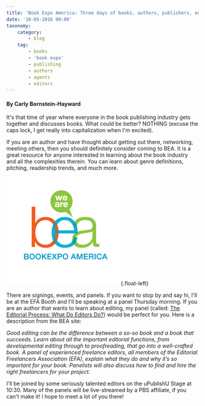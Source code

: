 ```yaml
---
title: 'Book Expo America: Three days of books, authors, publishers, editors, and all things that make me happy'
date: '10-05-2016 00:00'
taxonomy:
    category:
        - blog
    tag:
        - books
        - 'book expo'
        - publishing
        - authors
        - agents
        - editors
---
```


#### By Carly Bornstein-Hayward

It's that time of year where everyone in the book publishing industry gets together and discusses books. What could be better? NOTHING (excuse the caps lock, I get really into capitalization when I'm excited).

If you are an author and have thought about getting out there, networking, meeting others, then you should definitely consider coming to BEA. It is a great resource for anyone interested in learning about the book industry and all the complexities therein. You can learn about genre definitions, pitching, readership trends, and much more. 

![](BEA-Logo_CBEditing.png){.float-left}

There are signings, events, and panels. If you want to stop by and say hi, I'll be at the EFA Booth and I'll be speaking at a panel Thursday morning. If you are an author that wants to learn about editing, my panel (called: [The Editorial Process: What Do Editors Do?](http://www.bookexpoamerica.com/en/Sessions/26952/The-Editorial-Process-What-Do-Editors-Do?target=_blank)) would be perfect for you. Here is a description from the BEA site:

_Good editing can be the difference between a so-so book and a book that succeeds. Learn about all the important editorial functions, from developmental editing through to proofreading, that go into a well-crafted book. A panel of experienced freelance editors, all members of the Editorial Freelancers Association (EFA), explain what they do and why it’s so important for your book. Panelists will also discuss how to find and hire the right freelancers for your project._

I'll be joined by some seriously talented editors on the uPublishU Stage at 10:30. Many of the panels will be live-streamed by a PBS affiliate, if you can't make it! I hope to meet a lot of you there!